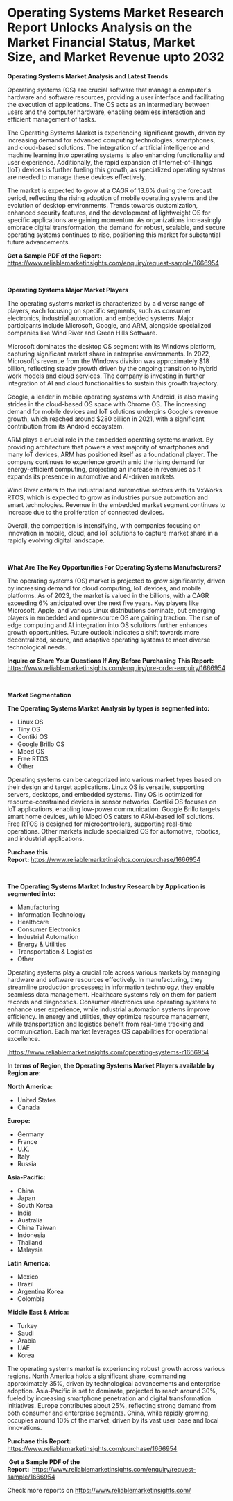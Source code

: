 <p><h1>Operating Systems Market Research Report Unlocks Analysis on the Market Financial Status, Market Size, and Market Revenue upto 2032</h1></p><p><strong>Operating Systems Market Analysis and Latest Trends</strong></p>
<p><p>Operating systems (OS) are crucial software that manage a computer's hardware and software resources, providing a user interface and facilitating the execution of applications. The OS acts as an intermediary between users and the computer hardware, enabling seamless interaction and efficient management of tasks.</p><p>The Operating Systems Market is experiencing significant growth, driven by increasing demand for advanced computing technologies, smartphones, and cloud-based solutions. The integration of artificial intelligence and machine learning into operating systems is also enhancing functionality and user experience. Additionally, the rapid expansion of Internet-of-Things (IoT) devices is further fueling this growth, as specialized operating systems are needed to manage these devices effectively.</p><p>The market is expected to grow at a CAGR of 13.6% during the forecast period, reflecting the rising adoption of mobile operating systems and the evolution of desktop environments. Trends towards customization, enhanced security features, and the development of lightweight OS for specific applications are gaining momentum. As organizations increasingly embrace digital transformation, the demand for robust, scalable, and secure operating systems continues to rise, positioning this market for substantial future advancements.</p></p>
<p><strong>Get a Sample PDF of the Report:&nbsp;</strong> <a href="https://www.reliablemarketinsights.com/enquiry/request-sample/1666954?utm_campaign=2532&utm_medium=2&utm_source=Github&utm_content=ia&utm_term=06032025&utm_id=operating-systems">https://www.reliablemarketinsights.com/enquiry/request-sample/1666954</a></p>
<p>&nbsp;</p>
<p><strong>Operating Systems Major Market Players</strong></p>
<p><p>The operating systems market is characterized by a diverse range of players, each focusing on specific segments, such as consumer electronics, industrial automation, and embedded systems. Major participants include Microsoft, Google, and ARM, alongside specialized companies like Wind River and Green Hills Software.</p><p>Microsoft dominates the desktop OS segment with its Windows platform, capturing significant market share in enterprise environments. In 2022, Microsoft's revenue from the Windows division was approximately $18 billion, reflecting steady growth driven by the ongoing transition to hybrid work models and cloud services. The company is investing in further integration of AI and cloud functionalities to sustain this growth trajectory.</p><p>Google, a leader in mobile operating systems with Android, is also making strides in the cloud-based OS space with Chrome OS. The increasing demand for mobile devices and IoT solutions underpins Google's revenue growth, which reached around $280 billion in 2021, with a significant contribution from its Android ecosystem.</p><p>ARM plays a crucial role in the embedded operating systems market. By providing architecture that powers a vast majority of smartphones and many IoT devices, ARM has positioned itself as a foundational player. The company continues to experience growth amid the rising demand for energy-efficient computing, projecting an increase in revenues as it expands its presence in automotive and AI-driven markets.</p><p>Wind River caters to the industrial and automotive sectors with its VxWorks RTOS, which is expected to grow as industries pursue automation and smart technologies. Revenue in the embedded market segment continues to increase due to the proliferation of connected devices.</p><p>Overall, the competition is intensifying, with companies focusing on innovation in mobile, cloud, and IoT solutions to capture market share in a rapidly evolving digital landscape.</p></p>
<p>&nbsp;</p>
<p><strong>What Are The Key Opportunities For Operating Systems Manufacturers?</strong></p>
<p><p>The operating systems (OS) market is projected to grow significantly, driven by increasing demand for cloud computing, IoT devices, and mobile platforms. As of 2023, the market is valued in the billions, with a CAGR exceeding 6% anticipated over the next five years. Key players like Microsoft, Apple, and various Linux distributions dominate, but emerging players in embedded and open-source OS are gaining traction. The rise of edge computing and AI integration into OS solutions further enhances growth opportunities. Future outlook indicates a shift towards more decentralized, secure, and adaptive operating systems to meet diverse technological needs.</p></p>
<p><strong>Inquire or Share Your Questions If Any Before Purchasing This Report:</strong> <a href="https://www.reliablemarketinsights.com/enquiry/pre-order-enquiry/1666954?utm_campaign=2532&utm_medium=2&utm_source=Github&utm_content=ia&utm_term=06032025&utm_id=operating-systems">https://www.reliablemarketinsights.com/enquiry/pre-order-enquiry/1666954</a></p>
<p>&nbsp;</p>
<p><strong>Market Segmentation</strong></p>
<p><strong>The Operating Systems Market Analysis by types is segmented into:</strong></p>
<p><ul><li>Linux OS</li><li>Tiny OS</li><li>Contiki OS</li><li>Google Brillo OS</li><li>Mbed OS</li><li>Free RTOS</li><li>Other</li></ul></p>
<p><p>Operating systems can be categorized into various market types based on their design and target applications. Linux OS is versatile, supporting servers, desktops, and embedded systems. Tiny OS is optimized for resource-constrained devices in sensor networks. Contiki OS focuses on IoT applications, enabling low-power communication. Google Brillo targets smart home devices, while Mbed OS caters to ARM-based IoT solutions. Free RTOS is designed for microcontrollers, supporting real-time operations. Other markets include specialized OS for automotive, robotics, and industrial applications.</p></p>
<p><strong>Purchase this Report:&nbsp;</strong><a href="https://www.reliablemarketinsights.com/purchase/1666954?utm_campaign=2532&utm_medium=2&utm_source=Github&utm_content=ia&utm_term=06032025&utm_id=operating-systems">https://www.reliablemarketinsights.com/purchase/1666954</a></p>
<p>&nbsp;</p>
<p><strong>The Operating Systems Market Industry Research by Application is segmented into:</strong></p>
<p><ul><li>Manufacturing</li><li>Information Technology</li><li>Healthcare</li><li>Consumer Electronics</li><li>Industrial Automation</li><li>Energy & Utilities</li><li>Transportation & Logistics</li><li>Other</li></ul></p>
<p><p>Operating systems play a crucial role across various markets by managing hardware and software resources effectively. In manufacturing, they streamline production processes; in information technology, they enable seamless data management. Healthcare systems rely on them for patient records and diagnostics. Consumer electronics use operating systems to enhance user experience, while industrial automation systems improve efficiency. In energy and utilities, they optimize resource management, while transportation and logistics benefit from real-time tracking and communication. Each market leverages OS capabilities for operational excellence.</p></p>
<p><a href="https://www.reliablemarketinsights.com/operating-systems-r1666954?utm_campaign=2532&utm_medium=2&utm_source=Github&utm_content=ia&utm_term=06032025&utm_id=operating-systems">&nbsp;https://www.reliablemarketinsights.com/operating-systems-r1666954</a></p>
<p><strong>In terms of Region, the Operating Systems Market Players available by Region are:</strong></p>
<p>
    <p> <strong> North America: </strong>
        <ul>
            <li>United States</li>
            <li>Canada</li>
        </ul>
        </p> 
    <p> <strong> Europe: </strong>
        <ul>
            <li>Germany</li>
            <li>France</li>
            <li>U.K.</li>
            <li>Italy</li>
            <li>Russia</li>
        </ul>
        </p> 
    <p> <strong> Asia-Pacific: </strong>
        <ul>
            <li>China</li>
            <li>Japan</li>
            <li>South Korea</li>
            <li>India</li>
            <li>Australia</li>
            <li>China Taiwan</li>
            <li>Indonesia</li>
            <li>Thailand</li>
            <li>Malaysia</li>
        </ul>
        </p> 
    <p> <strong> Latin America: </strong>
        <ul>
            <li>Mexico</li>
            <li>Brazil</li>
            <li>Argentina Korea</li>
            <li>Colombia</li>
        </ul>
        </p> 
    <p> <strong> Middle East & Africa: </strong>
        <ul>
            <li>Turkey</li>
            <li>Saudi</li>
            <li>Arabia</li>
            <li>UAE</li>
            <li>Korea</li>
        </ul>
    </p>
    </p>
<p><p>The operating systems market is experiencing robust growth across various regions. North America holds a significant share, commanding approximately 35%, driven by technological advancements and enterprise adoption. Asia-Pacific is set to dominate, projected to reach around 30%, fueled by increasing smartphone penetration and digital transformation initiatives. Europe contributes about 25%, reflecting strong demand from both consumer and enterprise segments. China, while rapidly growing, occupies around 10% of the market, driven by its vast user base and local innovations.</p></p>
<p><strong>Purchase this Report: </strong><a href="https://www.reliablemarketinsights.com/purchase/1666954?utm_campaign=2532&utm_medium=2&utm_source=Github&utm_content=ia&utm_term=06032025&utm_id=operating-systems">https://www.reliablemarketinsights.com/purchase/1666954</a></p>
<p>&nbsp;<strong>Get a Sample PDF of the Report:&nbsp;&nbsp;</strong><a href="https://www.reliablemarketinsights.com/enquiry/request-sample/1666954?utm_campaign=2532&utm_medium=2&utm_source=Github&utm_content=ia&utm_term=06032025&utm_id=operating-systems">https://www.reliablemarketinsights.com/enquiry/request-sample/1666954</a></p>
<p><strong></strong></p>
<p>Check more reports on <a href="https://www.reliablemarketinsights.com/?utm_campaign=2532&utm_medium=2&utm_source=Github&utm_content=ia&utm_term=06032025&utm_id=operating-systems">https://www.reliablemarketinsights.com/</a></p>